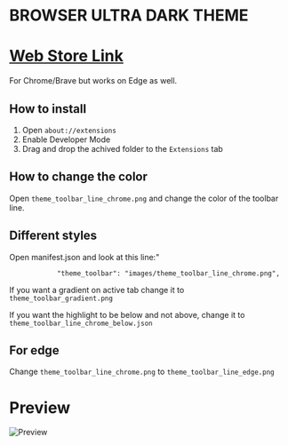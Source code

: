 # BROWSER ULTRA DARK THEME 

# [Web Store Link](https://chromewebstore.google.com/detail/ultra-dark-theme-with-gra/gancjmokmmckiobpfjnchnpkgfamgiep?authuser=0&hl=en)

For Chrome/Brave but works on Edge as well.

## How to install

1. Open `about://extensions`
2. Enable Developer Mode
3. Drag and drop the achived folder to the `Extensions` tab

## How to change the color

Open `theme_toolbar_line_chrome.png` and change the color of the toolbar line.

## Different styles

Open manifest.json and look at this line:"

```            "theme_toolbar": "images/theme_toolbar_line_chrome.png",```

If you want a gradient on active tab change it to `theme_toolbar_gradient.png`

If you want the highlight to be below and not above, change it to `theme_toolbar_line_chrome_below.json`

## For edge
Change `theme_toolbar_line_chrome.png` to `theme_toolbar_line_edge.png`

# Preview

![Preview](https://github.com/user-attachments/assets/ea50ac61-52c5-4d97-8cb6-e54cd46e835d)